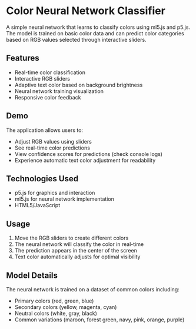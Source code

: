 # Color Neural Network Classifier

A simple neural network that learns to classify colors using ml5.js and p5.js. 
The model is trained on basic color data and can predict color categories based on RGB values selected through interactive sliders.

## Features

- Real-time color classification
- Interactive RGB sliders
- Adaptive text color based on background brightness
- Neural network training visualization
- Responsive color feedback

## Demo

The application allows users to:
- Adjust RGB values using sliders
- See real-time color predictions
- View confidence scores for predictions (check console logs)
- Experience automatic text color adjustment for readability

## Technologies Used

- p5.js for graphics and interaction
- ml5.js for neural network implementation
- HTML5/JavaScript

## Usage

1. Move the RGB sliders to create different colors
2. The neural network will classify the color in real-time
3. The prediction appears in the center of the screen
4. Text color automatically adjusts for optimal visibility

## Model Details

The neural network is trained on a dataset of common colors including:
- Primary colors (red, green, blue)
- Secondary colors (yellow, magenta, cyan)
- Neutral colors (white, gray, black)
- Common variations (maroon, forest green, navy, pink, orange, purple)
